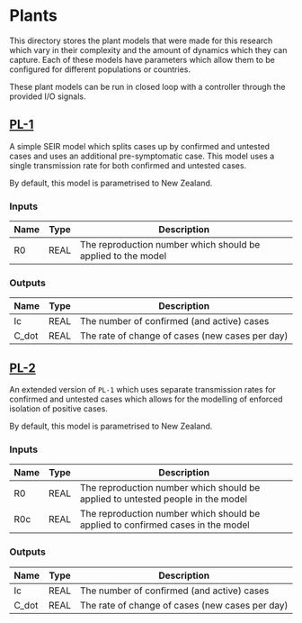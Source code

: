 # Plants

This directory stores the plant models that were made for this research which vary in their complexity and the amount of dynamics which they can capture.
Each of these models have parameters which allow them to be configured for different populations or countries.

These plant models can be run in closed loop with a controller through the provided I/O signals.

## [PL-1](pl1.yaml)

A simple SEIR model which splits cases up by confirmed and untested cases and uses an additional pre-symptomatic case.
This model uses a single transmission rate for both confirmed and untested cases.

By default, this model is parametrised to New Zealand.

### Inputs
| Name | Type | Description |
|---|---|---|
| R0 | REAL | The reproduction number which should be applied to the model |

### Outputs
| Name | Type | Description |
|---|---|---|
| Ic | REAL | The number of confirmed (and active) cases |
| C_dot | REAL | The rate of change of cases (new cases per day) |

## [PL-2](pl2.yaml)

An extended version of `PL-1` which uses separate transmission rates for confirmed and untested cases which allows for the modelling of enforced isolation of positive cases.

By default, this model is parametrised to New Zealand.

### Inputs
| Name | Type | Description |
|---|---|---|
| R0 | REAL | The reproduction number which should be applied to untested people in the model |
| R0c | REAL | The reproduction number which should be applied to confirmed cases in the model |

### Outputs
| Name | Type | Description |
|---|---|---|
| Ic | REAL | The number of confirmed (and active) cases |
| C_dot | REAL | The rate of change of cases (new cases per day) |
